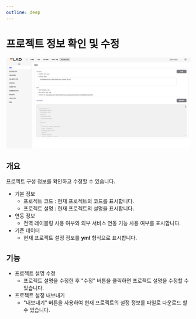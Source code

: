 ```yaml
---
outline: deep
---
```


# 프로젝트 정보 확인 및 수정

![프로젝트 정보 확인 및 수정](/public/ko/project/project-settings-info.png)


## 개요
프로젝트 구성 정보를 확인하고 수정할 수 있습니다.

- 기본 정보  
  - 프로젝트 코드 : 현재 프로젝트의 코드를 표시합니다.
  - 프로젝트 설명 : 현재 프로젝트의 설명을 표시합니다.
- 연동 정보  
  - 전역 레이블링 사용 여부와 외부 서비스 연동 기능 사용 여부를 표시합니다.
- 기준 데이터  
  - 현재 프로젝트 설정 정보를 **yml** 형식으로 표시합니다.


## 기능
- 프로젝트 설명 수정
  - 프로젝트 설명을 수정한 후 "수정" 버튼을 클릭하면 프로젝트 설명을 수정할 수 있습니다.
- 프로젝트 설정 내보내기
  - "내보내기" 버튼을 사용하여 현재 프로젝트의 설정 정보를 파일로 다운로드 할 수 있습니다.


